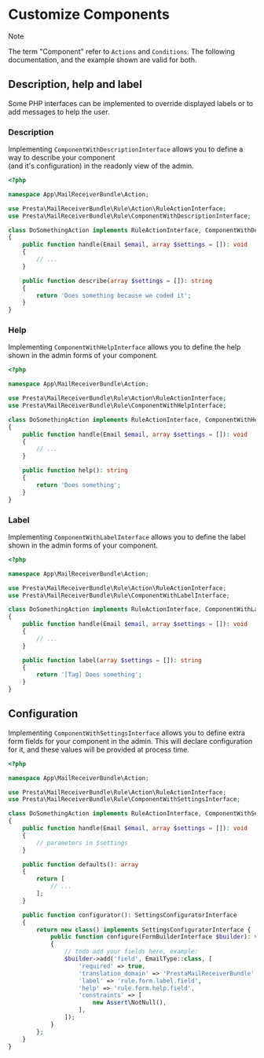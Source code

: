 # Customize Components

> [!NOTE]  
> The term "Component" refer to `Actions` and `Conditions`.
> The following documentation, and the example shown are valid for both.

## Description, help and label

Some PHP interfaces can be implemented to override displayed labels or to add messages to help the user.

### Description

Implementing `ComponentWithDescriptionInterface` allows you to define a way to describe your component \
(and it's configuration) in the readonly view of the admin.

```php
<?php

namespace App\MailReceiverBundle\Action;

use Presta\MailReceiverBundle\Rule\Action\RuleActionInterface;
use Presta\MailReceiverBundle\Rule\ComponentWithDescriptionInterface;

class DoSomethingAction implements RuleActionInterface, ComponentWithDescriptionInterface
{
    public function handle(Email $email, array $settings = []): void
    {
        // ...
    }

    public function describe(array $settings = []): string
    {
        return 'Does something because we coded it';
    }
}
```

### Help

Implementing `ComponentWithHelpInterface` allows you to define the help shown in the admin forms of your component.

```php
<?php

namespace App\MailReceiverBundle\Action;

use Presta\MailReceiverBundle\Rule\Action\RuleActionInterface;
use Presta\MailReceiverBundle\Rule\ComponentWithHelpInterface;

class DoSomethingAction implements RuleActionInterface, ComponentWithHelpInterface
{
    public function handle(Email $email, array $settings = []): void
    {
        // ...
    }

    public function help(): string
    {
        return 'Does something';
    }
}
```

### Label

Implementing `ComponentWithLabelInterface` allows you to define the label shown in the admin forms of your component.

```php
<?php

namespace App\MailReceiverBundle\Action;

use Presta\MailReceiverBundle\Rule\Action\RuleActionInterface;
use Presta\MailReceiverBundle\Rule\ComponentWithLabelInterface;

class DoSomethingAction implements RuleActionInterface, ComponentWithLabelInterface
{
    public function handle(Email $email, array $settings = []): void
    {
        // ...
    }

    public function label(array $settings = []): string
    {
        return '[Tag] Does something';
    }
}
```


## Configuration

Implementing `ComponentWithSettingsInterface` allows you to define extra form fields for your component in the admin.
This will declare configuration for it, and these values will be provided at process time.

```php
<?php

namespace App\MailReceiverBundle\Action;

use Presta\MailReceiverBundle\Rule\Action\RuleActionInterface;
use Presta\MailReceiverBundle\Rule\ComponentWithSettingsInterface;

class DoSomethingAction implements RuleActionInterface, ComponentWithSettingsInterface
{
    public function handle(Email $email, array $settings = []): void
    {
        // parameters in $settings
    }

    public function defaults(): array
    {
        return [
            // ...
        ];
    }

    public function configurator(): SettingsConfiguratorInterface
    {
        return new class() implements SettingsConfiguratorInterface {
            public function configure(FormBuilderInterface $builder): void
            {
                // todo add your fields here, example:
                $builder->add('field', EmailType::class, [
                    'required' => true,
                    'translation_domain' => 'PrestaMailReceiverBundle',
                    'label' => 'rule.form.label.field',
                    'help' => 'rule.form.help.field',
                    'constraints' => [
                        new Assert\NotNull(),
                    ],
                ]);
            }
        };
    }
}
```
